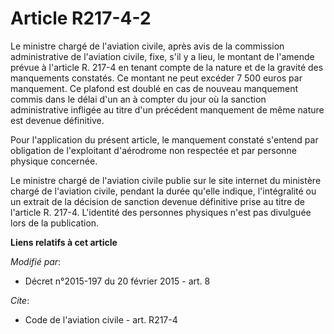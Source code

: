 # Article R217-4-2

Le ministre chargé de l'aviation civile, après avis de la commission administrative de l'aviation civile, fixe, s'il y a
lieu, le montant de l'amende prévue à l'article R. 217-4 en tenant compte de la nature et de la gravité des manquements
constatés. Ce montant ne peut excéder 7 500 euros par manquement. Ce plafond est doublé en cas de nouveau manquement commis
dans le délai d'un an à compter du jour où la sanction administrative infligée au titre d'un précédent manquement de même
nature est devenue définitive.

Pour l'application du présent article, le manquement constaté s'entend par obligation de l'exploitant d'aérodrome non
respectée et par personne physique concernée. 

Le ministre chargé de l'aviation civile publie sur le site internet du ministère chargé de l'aviation civile, pendant la
durée qu'elle indique, l'intégralité ou un extrait de la décision de sanction devenue définitive prise au titre de l'article
R. 217-4. L'identité des personnes physiques n'est pas divulguée lors de la publication.

**Liens relatifs à cet article**

_Modifié par_:

  - Décret n°2015-197 du 20 février 2015 - art. 8

_Cite_:

  - Code de l'aviation civile - art. R217-4
